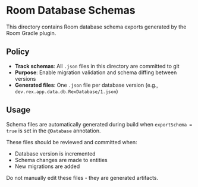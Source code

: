 # Room Database Schemas

This directory contains Room database schema exports generated by the Room Gradle plugin.

## Policy

- **Track schemas**: All `.json` files in this directory are committed to git
- **Purpose**: Enable migration validation and schema diffing between versions
- **Generated files**: One `.json` file per database version (e.g., `dev.rex.app.data.db.RexDatabase/1.json`)

## Usage

Schema files are automatically generated during build when `exportSchema = true` is set in the `@Database` annotation.

These files should be reviewed and committed when:
- Database version is incremented
- Schema changes are made to entities
- New migrations are added

Do not manually edit these files - they are generated artifacts.